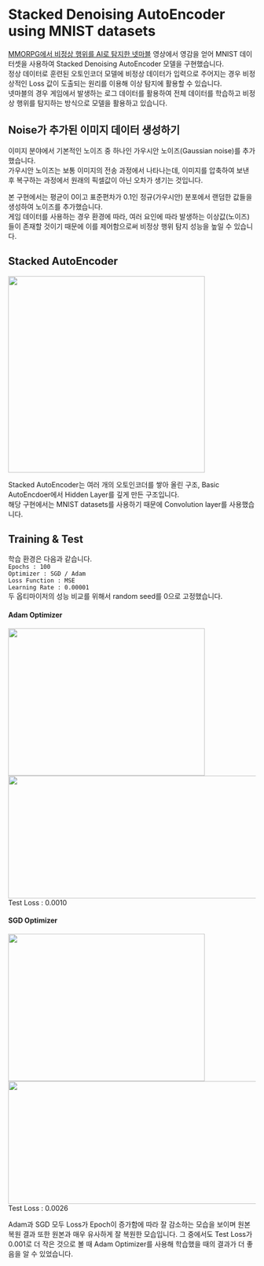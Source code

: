 # Stacked Denoising AutoEncoder using MNIST datasets

[MMORPG에서 비정상 행위를 AI로 탐지한 넷마블](https://youtu.be/2Kxnufo54UU?si=nWyloU729j5ajAJC) 영상에서 영감을 얻어 MNIST 데이터셋을 사용하여 Stacked Denoising AutoEncoder 모델을 구현했습니다.  
정상 데이터로 훈련된 오토인코더 모델에 비정상 데이터가 입력으로 주어지는 경우 비정상적인 Loss 값이 도출되는 원리를 이용해 이상 탐지에 활용할 수 있습니다.  
넷마블의 경우 게임에서 발생하는 로그 데이터를 활용하여 전체 데이터를 학습하고 비정상 행위를 탐지하는 방식으로 모델을 활용하고 있습니다.  

## Noise가 추가된 이미지 데이터 생성하기
이미지 분야에서 기본적인 노이즈 중 하나인 가우시안 노이즈(Gaussian noise)를 추가했습니다.  
가우시안 노이즈는 보통 이미지의 전송 과정에서 나타나는데, 이미지를 압축하여 보낸 후 복구하는 과정에서 원래의 픽셀값이 아닌 오차가 생기는 것입니다.  
  
본 구현에서는 평균이 0이고 표준편차가 0.1인 정규(가우시안) 분포에서 랜덤한 값들을 생성하여 노이즈를 추가했습니다.  
게임 데이터를 사용하는 경우 환경에 따라, 여러 요인에 따라 발생하는 이상값(노이즈)들이 존재할 것이기 때문에 이를 제어함으로써 비정상 행위 탐지 성능을 높일 수 있습니다.  

## Stacked AutoEncoder

<img src="https://github.com/cku7808/Stacked-denoising-AE/assets/66200628/749a18b6-6105-4f29-b118-6c6270aa1c28" width=400 height=400>

Stacked AutoEncoder는 여러 개의 오토인코더를 쌓아 올린 구조, Basic AutoEncdoer에서 Hidden Layer를 깊게 만든 구조입니다.  
해당 구현에서는 MNIST datasets를 사용하기 때문에 Convolution layer를 사용했습니다.

## Training & Test
학습 환경은 다음과 같습니다.  
`Epochs : 100`  
`Optimizer : SGD / Adam`  
`Loss Function : MSE`  
`Learning Rate : 0.00001`  
두 옵티마이저의 성능 비교를 위해서 random seed를 0으로 고정했습니다.

#### Adam Optimizer

<img src="https://github.com/cku7808/Stacked-denoising-AE/assets/66200628/c3037ba8-eba4-4f24-8909-9c1cdd5aca41" width="400" height="300">
<img src="https://github.com/cku7808/Stacked-denoising-AE/assets/66200628/873124f5-fe88-45e9-a457-20afcf9134fc" width="600" height="250">
Test Loss : 0.0010



#### SGD Optimizer

<img src="https://github.com/cku7808/Stacked-denoising-AE/assets/66200628/61876b64-539b-4d73-9d03-5e0f2295fb10" width="400" height="300">
<img src="https://github.com/cku7808/Stacked-denoising-AE/assets/66200628/1fdcf1ee-3e25-4daa-96af-142fd717cfd6" width="600" height="250">
Test Loss : 0.0026  
  
Adam과 SGD 모두 Loss가 Epoch이 증가함에 따라 잘 감소하는 모습을 보이며 원본 복원 결과 또한 원본과 매우 유사하게 잘 복원한 모습입니다.
그 중에서도 Test Loss가 0.001로 더 작은 것으로 볼 때 Adam Optimizer를 사용해 학습했을 때의 결과가 더 좋음을 알 수 있었습니다.
